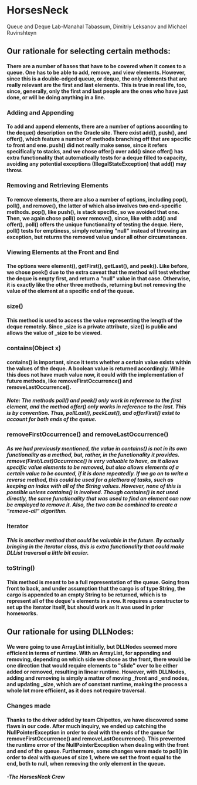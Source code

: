 # HorsesNeck
Queue and Deque Lab-Manahal Tabassum, Dimitriy Leksanov and Michael Ruvinshteyn

## Our rationale for selecting certain methods:
#### There are a number of bases that have to be covered when it comes to a queue. One has to be able to add, remove, and view elements. However, since this is a double-edged queue, or deque, the only elements that are really relevant are the first and last elements. This is true in real life, too, since, generally, only the first and last people are the ones who have just done, or will be doing anything in a line.
### Adding and Appending
#### To add and append elements, there are a number of options according to the deque() description on the Oracle site. There exist add(), push(), and offer(), which feature a number of methods branching off that are specific to front and ene. push() did not really make sense, since it refers specifically to stacks, and we chose offer() over add() since offer() has extra functionality that automatically tests for a deque filled to capacity, avoiding any potential exceptions (IllegalStateException) that add() may throw.
### Removing and Retrieving Elements
#### To remove elements, there are also a number of options, including pop(), poll(),  and remove(), the latter of which also involves two end-specific methods. pop(), like push(), is stack specific, so we avoided that one. Then, we again chose poll() over remove(), since, like with add() and offer(), poll() offers the unique functionality of testing the deque. Here, poll() tests for emptiness, simply returning "null" instead of throwing an exception, but returns the removed value under all other circumstances.
### Viewing Elements at the Front and End
#### The options were element(), getFirst(), getLast(), and peek(). Like before, we chose peek() due to the extra caveat that the method will test whether the deque is empty first, and return a "null" value in that case. Otherwise, it is exactly like the other three methods, returning but not removing the value of the element at a specific end of the queue.

### size()
#### This method is used to access the value representing the length of the deque remotely. Since _size is a private attribute, size() is public and allows the value of _size to be viewed.
### contains(Object x)
#### contains() is important, since it tests whether a certain value exists within the values of the deque. A boolean value is returned accordingly. While this does not have much value now, it could with the implementation of future methods, like removeFirstOccurrence() and removeLastOccurrence().

##### Note: The methods poll() and peek() only work in reference to the first element, and the method offer() only works in reference to the last. This is by convention. Thus, pollLast(), peekLast(), and offerFirst() exist to account for both ends of the queue.

### removeFirstOccurrence() and removeLastOccurrence()
##### As we had previously mentioned, the value in contains() is not in its own functionality as a method, but, rather, in the functionality it provides. remove(First/Last)Occurrence() is very valuable to have, as it allows specific value elements to be removed, but also allows elements of a certain value to be counted, if it is done repeatedly. If we go on to write a reverse method, this could be used for a plethora of tasks, such as keeping an index with all of the String values. However, none of this is possible unless contains() is involved. Though contains() is not used directly, the same functionality that was used to find an element can now be employed to remove it. Also, the two can be combined to create a "remove-all" algorithm.

### Iterator
##### This is another method that could be valuable in the future. By actually bringing in the iterator class, this is extra functionality that could make DLList traversal a little bit easier.

### toString()
#### This method is meant to be a full representation of the queue. Going from front to back, and under assumption that the cargo is of type String, the cargo is appended to an empty String to be returned, which is to represent all of the deque's elements in a row. It requires a constructor to set up the iterator itself, but should work as it was used in prior homeworks.

## Our rationale for using DLLNodes:
#### We were going to use ArrayList initially, but DLLNodes seemed more efficient in terms of runtime. With an ArrayList, for appending and removing, depending on which side we chose as the front, there would be one direction that would require elements to "slide" over to be either added or removed, resulting in linear runtime. However, with DLLNodes, adding and removing is simply a matter of moving _front and _end nodes, and updating _size, which are of constant runtime, making the process a whole lot more efficient, as it does not require traversal.

### Changes made
#### Thanks to the driver added by team Chipettes, we have discovered some flaws in our code. After much inquiry, we ended up catching the NullPointerException in order to deal with the ends of the queue for removeFirstOccurrence() and removeLastOccurrence(). This prevented the runtime error of the NullPointerException when dealing with the front and end of the queue. Furthermore, some changes were made to poll() in order to deal with queues of size 1, where we set the front equal to the end, both to null, when removing the only element in the queue.

##### -The HorsesNeck Crew